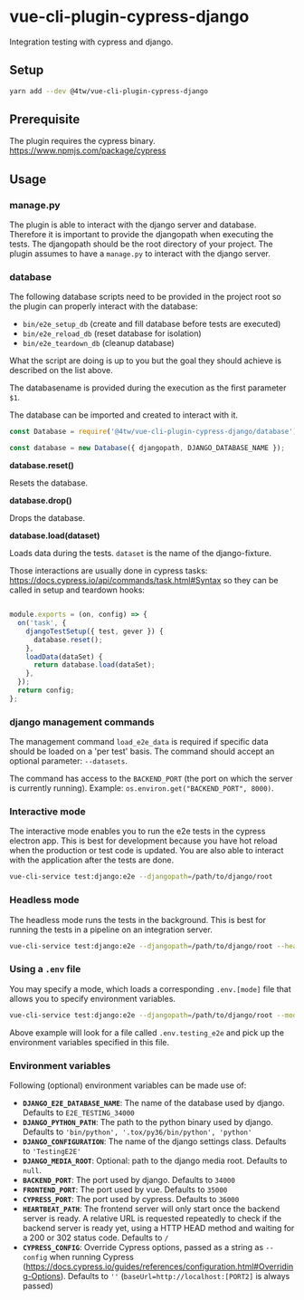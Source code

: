 # vue-cli-plugin-cypress-django

Integration testing with cypress and django.

## Setup

```bash
yarn add --dev @4tw/vue-cli-plugin-cypress-django
```

## Prerequisite

The plugin requires the cypress binary. https://www.npmjs.com/package/cypress

## Usage

### manage.py

The plugin is able to interact with the django server and database. Therefore it is important to provide the djangopath when executing the tests. The djangopath should be the root directory of your project. The plugin assumes to have a `manage.py` to interact with the django server.

### database

The following database scripts need to be provided in the project root
so the plugin can properly interact with the database:

- `bin/e2e_setup_db` (create and fill database before tests are executed)
- `bin/e2e_reload_db` (reset database for isolation)
- `bin/e2e_teardown_db` (cleanup database)

What the script are doing is up to you but the goal they should achieve is
described on the list above.

The databasename is provided during the execution as the first parameter `$1`.

The database can be imported and created to interact with it.

```javascript
const Database = require('@4tw/vue-cli-plugin-cypress-django/database');

const database = new Database({ djangopath, DJANGO_DATABASE_NAME });
```

**database.reset()**

Resets the database.

**database.drop()**

Drops the database.

**database.load(dataset)**

Loads data during the tests. `dataset` is the name of the django-fixture.

Those interactions are usually done in cypress tasks: https://docs.cypress.io/api/commands/task.html#Syntax
so they can be called in setup and teardown hooks:

```javascript

module.exports = (on, config) => {
  on('task', {
    djangoTestSetup({ test, gever }) {
      database.reset();
    },
    loadData(dataSet) {
      return database.load(dataSet);
    },
  });
  return config;
};

```


### django management commands

The management command `load_e2e_data` is required if specific data should be loaded on a 'per test' basis. The command should accept an optional parameter: `--datasets`.

The command has access to the `BACKEND_PORT` (the port on which the server is currently running). Example: `os.environ.get("BACKEND_PORT", 8000)`.

### Interactive mode

The interactive mode enables you to run the e2e tests in the cypress electron app. This is best for development because you have hot reload when the production or test code is updated. You are also able to interact with the application after the tests are done.

```bash
vue-cli-service test:django:e2e --djangopath=/path/to/django/root
```

### Headless mode

The headless mode runs the tests in the background. This is best for running the tests in a pipeline on an integration server.

```bash
vue-cli-service test:django:e2e --djangopath=/path/to/django/root --headless
```

### Using a `.env` file

You may specify a mode, which loads a corresponding `.env.[mode]` file that allows you to specify environment variables.

```bash
vue-cli-service test:django:e2e --djangopath=/path/to/django/root --mode testing_e2e
```

Above example will look for a file called `.env.testing_e2e` and pick up the environment variables specified in this file.

### Environment variables

Following (optional) environment variables can be made use of:

- **```DJANGO_E2E_DATABASE_NAME```**: The name of the database used by django. Defaults to ```E2E_TESTING_34000```
- **```DJANGO_PYTHON_PATH```**: The path to the python binary used by django. Defaults to ```'bin/python', '.tox/py36/bin/python', 'python'```
- **```DJANGO_CONFIGURATION```**: The name of the django settings class. Defaults to ```'TestingE2E'```
- **```DJANGO_MEDIA_ROOT```**: Optional: path to the django media root. Defaults to ```null```.
- **```BACKEND_PORT```**: The port used by django. Defaults to ```34000```
- **```FRONTEND_PORT```**: The port used by vue. Defaults to ```35000```
- **```CYPRESS_PORT```**: The port used by cypress. Defaults to ```36000```
- **```HEARTBEAT_PATH```**: The frontend server will only start once the backend server is ready. A relative URL is requested repeatedly to check if the backend server is ready yet, using a HTTP HEAD method and waiting for a 200 or 302 status code. Defaults to ```/```
- **```CYPRESS_CONFIG```**: Override Cypress options, passed as a string as `--config` when running Cypress (https://docs.cypress.io/guides/references/configuration.html#Overriding-Options). Defaults to ```''``` (```baseUrl=http://localhost:[PORT2]``` is always passed)
